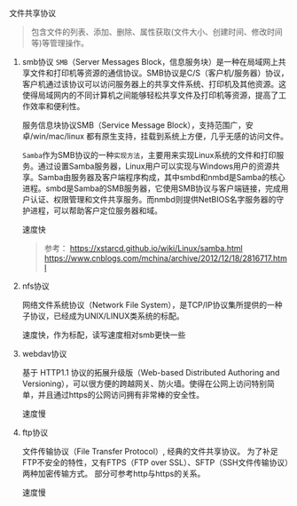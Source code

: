 文件共享协议

> 包含文件的列表、添加、删除、属性获取(文件大小、创建时间、修改时间等)等管理操作。

1. smb协议
    `SMB`（Server Messages Block，信息服务块）是一种在局域网上共享文件和打印机等资源的通信协议。SMB协议是C/S（客户机/服务器）协议，客户机通过该协议可以访问服务器上的共享文件系统、打印机及其他资源。这使得局域网内的不同计算机之间能够轻松共享文件及打印机等资源，提高了工作效率和便利性。
    
    服务信息块协议SMB（Service Message Block），支持范围广，安卓/win/mac/linux 都有原生支持，挂载到系统上方便，几乎无感的访问文件。

    `Samba`作为SMB协议的一种`实现方法`，主要用来实现Linux系统的文件和打印服务。通过设置Samba服务器，Linux用户可以实现与Windows用户的资源共享。Samba由服务器及客户端程序构成，其中smbd和nmbd是Samba的核心进程。smbd是Samba的SMB服务器，它使用SMB协议与客户端链接，完成用户认证、权限管理和文件共享服务。而nmbd则提供NetBIOS名字服务器的守护进程，可以帮助客户定位服务器和域。


    速度快

    > 参考：
    >   https://xstarcd.github.io/wiki/Linux/samba.html
    >   https://www.cnblogs.com/mchina/archive/2012/12/18/2816717.html
   

2. nfs协议

    网络文件系统协议（Network File System），是TCP/IP协议集所提供的一种子协议，已经成为UNIX/LINUX类系统的标配。

    速度快，作为标配，读写速度相对smb更快一些



3. webdav协议

    基于 HTTP1.1 协议的拓展升级版（Web-based Distributed Authoring and Versioning），可以很方便的跨越网关、防火墙。使得在公网上访问特别简单，并且通过https的公网访问拥有非常棒的安全性。

    速度慢

4. ftp协议

    文件传输协议（File Transfer Protocol）,  经典的文件共享协议。 为了补足FTP不安全的特性，又有FTPS（FTP over SSL）、SFTP（SSH文件传输协议）两种加密传输方式。 部分可参考http与https的关系。

    速度慢
